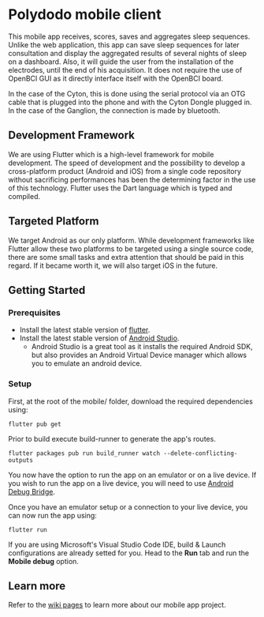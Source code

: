 # Polydodo mobile client

This mobile app receives, scores, saves and aggregates sleep sequences. Unlike the web application, this app can save sleep sequences for later consultation and display the aggregated results of several nights of sleep on a dashboard. Also, it will guide the user from the installation of the electrodes, until the end of his acquisition. It does not require the use of OpenBCI GUI as it directly interface itself with the OpenBCI board.

In the case of the Cyton, this is done using the serial protocol via an OTG cable that is plugged into the phone and with the Cyton Dongle plugged in. In the case of the Ganglion, the connection is made by bluetooth.

## Development Framework

We are using Flutter which is a high-level framework for mobile development. The speed of development and the possibility to develop a cross-platform product (Android and iOS) from a single code repository without sacrificing performances has been the determining factor in the use of this technology. Flutter uses the Dart language which is typed and compiled.

## Targeted Platform

We target Android as our only platform. While development frameworks like Flutter allow these two platforms to be targeted using a single source code, there are some small tasks and extra attention that should be paid in this regard. If it became worth it, we will also target iOS in the future.

## Getting Started

### Prerequisites
- Install the latest stable version of [flutter](https://flutter.dev/docs/get-started/install/).
- Install the latest stable version of [Android Studio](https://developer.android.com/studio/index.html).
  - Android Studio is a great tool as it installs the required Android SDK, but also provides an Android Virtual Device manager which allows you to emulate an android device.

### Setup
First, at the root of the mobile/ folder, download the required dependencies using:
```
flutter pub get
```

Prior to build execute build-runner to generate the app's routes.  
```
flutter packages pub run build_runner watch --delete-conflicting-outputs
```

You now have the option to run the app on an emulator or on a live device. If you wish to run the app on a live device, you will need to use [Android Debug Bridge](https://developer.android.com/studio/command-line/adb).

Once you have an emulator setup or a connection to your live device, you can now run the app using:
```
flutter run
```
If you are using Microsoft's Visual Studio Code IDE, build & Launch configurations are already setted for you. Head to the **Run** tab and run the **Mobile debug** option.

## Learn more

Refer to the [wiki pages](https://github.com/PolyCortex/polydodo/wiki) to learn more about our mobile app project.
